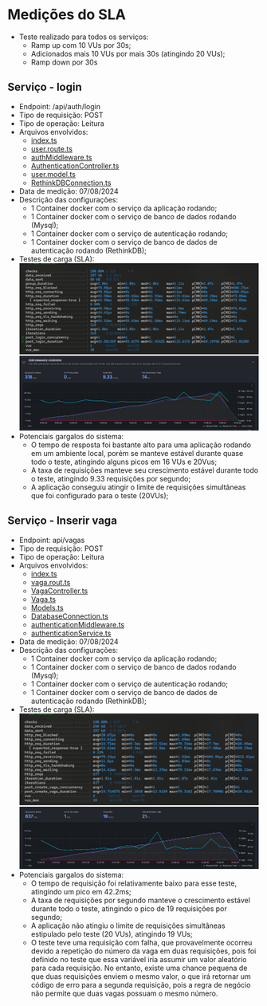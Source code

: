 <!-- titulo: Medições do SLA -->
# Medições do SLA

* Teste realizado para todos os serviços: 
  - Ramp up com 10 VUs por 30s;
  - Adicionados mais 10 VUs por mais 30s (atingindo 20 VUs);
  - Ramp down por 30s

## Serviço - login 
* Endpoint: /api/auth/login
* Tipo de requisição: POST
* Tipo de operação: Leitura
* Arquivos envolvidos:
  - [index.ts](https://github.com/EasyParking-PI2/service-users/blob/main/src/index.ts)
  - [user.route.ts](https://github.com/EasyParking-PI2/service-users/blob/main/src/routes/user.route.ts)
  - [authMiddleware.ts](https://github.com/EasyParking-PI2/service-users/blob/main/src/middleware/authMiddleware.ts)
  - [AuthenticationController.ts](https://github.com/EasyParking-PI2/service-users/blob/main/src/controllers/AuthenticationController.ts)
  - [user.model.ts](https://github.com/EasyParking-PI2/service-users/blob/main/src/models/user.model.ts)
  - [RethinkDBConnection.ts](https://github.com/EasyParking-PI2/service-users/blob/main/src/infra/RethinkDBConnection.ts)
* Data de medição: 07/08/2024
* Descrição das configurações:
    - 1 Container docker com o serviço da aplicação rodando;
    - 1 Container docker com o serviço de banco de dados rodando (Mysql);
    - 1 Container docker com o serviço de autenticação rodando;
    - 1 Container docker com o serviço de banco de dados de autenticação rodando (RethinkDB);
* Testes de carga (SLA):
  ![Login summary](./assets/login-test-summary.png)
  ![Login graphics](./assets/login-test-graphics.png)
* Potenciais gargalos do sistema:
  - O tempo de resposta foi bastante alto para uma aplicação rodando em um ambiente local, porém se manteve estável durante quase todo o teste, atingindo alguns picos em 16 VUs e 20Vus;
  - A taxa de requisições manteve seu crescimento estável durante todo o teste, atingindo 9.33 requisições por segundo;
  - A aplicação conseguiu atingir o limite de requisições simultâneas que foi configurado para o teste (20VUs);


## Serviço - Inserir vaga
  * Endpoint: api/vagas
  * Tipo de requisição: POST
  * Tipo de operação: Leitura
  * Arquivos envolvidos:
    - [index.ts](https://github.com/EasyParking-PI2/application-service/blob/main/src/index.ts)
    - [vaga.rout.ts](https://github.com/EasyParking-PI2/application-service/blob/main/src/routes/vaga.route.ts)
    - [VagaController.ts](https://github.com/EasyParking-PI2/application-service/blob/main/src/controllers/VagaController.ts)
    - [Vaga.ts](https://github.com/EasyParking-PI2/application-service/blob/main/src/model/Vaga.ts)
    - [Models.ts](https://github.com/EasyParking-PI2/application-service/blob/main/src/model/Models.ts)
    - [DatabaseConnection.ts](https://github.com/EasyParking-PI2/application-service/blob/main/src/infra/DatabaseConnection.ts)
    - [authenticationMiddleware.ts](https://github.com/EasyParking-PI2/application-service/blob/main/src/middleware/authenticationMiddleware.ts)
    - [authenticationService.ts](https://github.com/EasyParking-PI2/application-service/blob/main/src/services/authentication.service.ts)
  * Data de medição: 07/08/2024
  * Descrição das configurações:
    - 1 Container docker com o serviço da aplicação rodando;
    - 1 Container docker com o serviço de banco de dados rodando (Mysql);
    - 1 Container docker com o serviço de autenticação rodando;
    - 1 Container docker com o serviço de banco de dados de autenticação rodando (RethinkDB);
  * Testes de carga (SLA):
    ![Create vaga summary](./assets/create-vaga-test-summary.png)
    ![Create vaga graphics](./assets/create-vaga-test-graphics.png)
  * Potenciais gargalos do sistema:
    - O tempo de requisição foi relativamente baixo para esse teste, atingindo um pico em 42.2ms;
    - A taxa de requisições por segundo manteve o crescimento estável durante todo o teste, atingindo o pico de 19 requisições por segundo;
    - A aplicação não atingiu o limite de requisições simultâneas estipulado pelo teste (20 VUs), atingindo 19 VUs;
    - O teste teve uma requisição com falha, que provavelmente ocorreu devido a repetição do número da vaga em duas requisições, pois foi definido no teste que essa variável iria assumir um valor aleatório para cada requisição. No entanto, existe uma chance pequena de que duas requisições enviem o mesmo valor, o que irá retornar um código de erro para a segunda requisição, pois a regra de negócio não permite que duas vagas possuam o mesmo número.  
